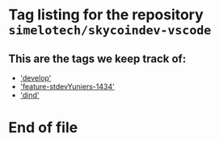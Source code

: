 
# Tag listing for the repository `simelotech/skycoindev-vscode`

## This are the tags we keep track of:

-	['develop'](./remote/develop.md)
-	['feature-stdevYuniers-1434'](./remote/feature-stdevYuniers-1434.md)
-	['dind'](./remote/dind.md)

# End of file 

